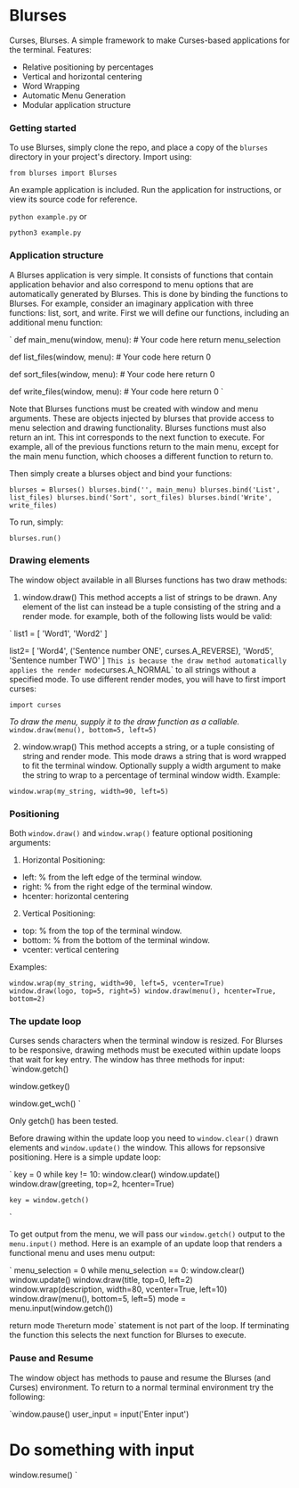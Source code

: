 # Blurses

Curses, Blurses. A simple framework to make Curses-based applications for the terminal. Features:

- Relative positioning by percentages
- Vertical and horizontal centering
- Word Wrapping
- Automatic Menu Generation
- Modular application structure

### Getting started

To use Blurses, simply clone the repo, and place a copy of the `blurses` directory in your project's directory. Import using: 

`from blurses import Blurses`

An example application is included. Run the application for instructions, or view its source code for reference.

`python example.py` or

`python3 example.py`

### Application structure

A Blurses application is very simple. It consists of functions that contain application behavior and also correspond to menu options that are automatically generated by Blurses. This is done by binding the functions to Blurses. For example, consider an imaginary application with three functions: list, sort, and write. First we will define our functions, including an additional menu function:

`
def main_menu(window, menu):
    # Your code here
    return menu_selection


def list_files(window, menu):
    # Your code here
    return 0


def sort_files(window, menu):
    # Your code here
    return 0


def write_files(window, menu):
    # Your code here
    return 0
`

Note that Blurses functions must be created with window and menu arguments. These are objects injected by blurses that provide access to menu selection and drawing functionality. Blurses functions must also return an int. This int corresponds to the next function to execute. For example, all of the previous functions return to the main menu, except for the main menu function, which chooses a different function to return to.

Then simply create a blurses object and bind your functions:

`blurses = Blurses()
blurses.bind('', main_menu)
blurses.bind('List', list_files)
blurses.bind('Sort', sort_files)
blurses.bind('Write', write_files)`

To run, simply: 

`blurses.run()`

### Drawing elements

The window object available in all Blurses functions has two draw methods:

1. window.draw()
This method accepts a list of strings to be drawn. Any element of the list can instead be a tuple consisting of the string and a render mode. for example, both of the following lists would be valid:

`
list1 = [
    'Word1',
    'Word2'
]

list2= [
    'Word4',
    ('Sentence number ONE', curses.A_REVERSE),
    'Word5',
    'Sentence number TWO'
]
`
This is because the draw method automatically applies the render mode `curses.A_NORMAL` to all strings without a specified mode. To use different render modes, you will have to first import curses:

`import curses`

*To draw the menu, supply it to the draw function as a callable.*
`window.draw(menu(), bottom=5, left=5)`

2. window.wrap()
This method accepts a string, or a tuple consisting of string and render mode. This mode draws a string that is word wrapped to fit the terminal window. Optionally supply a width argument to make the string to wrap to a percentage of terminal window width. Example: 

`window.wrap(my_string, width=90, left=5)`

### Positioning

Both `window.draw()` and `window.wrap()` feature optional positioning arguments:

1. Horizontal Positioning:
- left: % from the left edge of the terminal window.
- right: % from the right edge of the terminal window.
- hcenter: horizontal centering

2. Vertical Positioning:
- top: % from the top of the terminal window.
- bottom: % from the bottom of the terminal window.
- vcenter: vertical centering

Examples:

`
window.wrap(my_string, width=90, left=5, vcenter=True)
window.draw(logo, top=5, right=5)
window.draw(menu(), hcenter=True, bottom=2)
`

### The update loop

Curses sends characters when the terminal window is resized. For Blurses to be responsive, drawing methods must be executed within update loops that wait for key entry. The window has three methods for input:
`window.getch()

window.getkey()

window.get_wch()
`

Only getch() has been tested.

Before drawing within the update loop you need to `window.clear()` drawn elements and `window.update()` the window. This allows for repsonsive positioning. Here is a simple update loop: 

`
key = 0
while key != 10:
    window.clear()
    window.update()
    window.draw(greeting, top=2, hcenter=True)

    key = window.getch()
`

To get output from the menu, we will pass our `window.getch()` output to the `menu.input()` method. Here is an example of an update loop that renders a functional menu and uses menu output: 

`
menu_selection = 0
while menu_selection == 0:
    window.clear()
    window.update()
    window.draw(title, top=0, left=2)
    window.wrap(description, width=80, vcenter=True, left=10)
    window.draw(menu(), bottom=5, left=5)
    mode = menu.input(window.getch())

return mode
`
The `return mode` statement is not part of the loop. If terminating the function this selects the next function for Blurses to execute.

### Pause and Resume

The window object has methods to pause and resume the Blurses (and Curses) environment. To return to a normal terminal environment try the following:

`window.pause()
user_input = input('Enter input')
# Do something with input
window.resume()
`    
